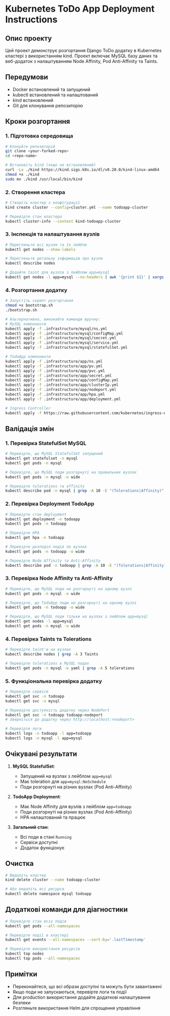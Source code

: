 # Kubernetes ToDo App Deployment Instructions

## Опис проекту

Цей проект демонструє розгортання Django ToDo додатку в Kubernetes кластері з використанням kind. Проект включає MySQL базу даних та веб-додаток з налаштуванням Node Affinity, Pod Anti-Affinity та Taints.

## Передумови

- Docker встановлений та запущений
- kubectl встановлений та налаштований
- kind встановлений
- Git для клонування репозиторію

## Кроки розгортання

### 1. Підготовка середовища

```bash
# Клонуйте репозиторій
git clone <your-forked-repo>
cd <repo-name>

# Встановіть kind (якщо не встановлений)
curl -Lo ./kind https://kind.sigs.k8s.io/dl/v0.20.0/kind-linux-amd64
chmod +x ./kind
sudo mv ./kind /usr/local/bin/kind
```

### 2. Створення кластера

```bash
# Створіть кластер з конфігурації
kind create cluster --config=cluster.yml --name todoapp-cluster

# Перевірте стан кластера
kubectl cluster-info --context kind-todoapp-cluster
```

### 3. Інспекція та налаштування вузлів

```bash
# Перегляньте всі вузли та їх лейбли
kubectl get nodes --show-labels

# Перегляньте детальну інформацію про вузли
kubectl describe nodes

# Додайте taint для вузлів з лейблом app=mysql
kubectl get nodes -l app=mysql --no-headers | awk '{print $1}' | xargs -I {} kubectl taint nodes {} app=mysql:NoSchedule
```

### 4. Розгортання додатку

```bash
# Запустіть скрипт розгортання
chmod +x bootstrap.sh
./bootstrap.sh

# Альтернативно, виконайте команди вручну:
# MySQL компоненти
kubectl apply -f .infrastructure/mysql/ns.yml
kubectl apply -f .infrastructure/mysql/configMap.yml
kubectl apply -f .infrastructure/mysql/secret.yml
kubectl apply -f .infrastructure/mysql/service.yml
kubectl apply -f .infrastructure/mysql/statefulSet.yml

# TodoApp компоненти
kubectl apply -f .infrastructure/app/ns.yml
kubectl apply -f .infrastructure/app/pv.yml
kubectl apply -f .infrastructure/app/pvc.yml
kubectl apply -f .infrastructure/app/secret.yml
kubectl apply -f .infrastructure/app/configMap.yml
kubectl apply -f .infrastructure/app/clusterIp.yml
kubectl apply -f .infrastructure/app/nodeport.yml
kubectl apply -f .infrastructure/app/hpa.yml
kubectl apply -f .infrastructure/app/deployment.yml

# Ingress Controller
kubectl apply -f https://raw.githubusercontent.com/kubernetes/ingress-nginx/main/deploy/static/provider/kind/deploy.yaml
```

## Валідація змін

### 1. Перевірка StatefulSet MySQL

```bash
# Перевірте, що MySQL StatefulSet запущений
kubectl get statefulset -n mysql
kubectl get pods -n mysql

# Перевірте, що MySQL поди розгорнуті на правильних вузлах
kubectl get pods -n mysql -o wide

# Перевірте tolerations та affinity
kubectl describe pod -n mysql | grep -A 10 -E "(Tolerations|Affinity)"
```

### 2. Перевірка Deployment TodoApp

```bash
# Перевірте стан deployment
kubectl get deployment -n todoapp
kubectl get pods -n todoapp

# Перевірте HPA
kubectl get hpa -n todoapp

# Перевірте розподіл подів по вузлах
kubectl get pods -n todoapp -o wide

# Перевірте Node Affinity та Anti-Affinity
kubectl describe pod -n todoapp | grep -A 10 -E "(Tolerations|Affinity)"
```

### 3. Перевірка Node Affinity та Anti-Affinity

```bash
# Перевірте, що MySQL поди не розгорнуті на одному вузлі
kubectl get pods -n mysql -o wide

# Перевірте, що TodoApp поди не розгорнуті на одному вузлі
kubectl get pods -n todoapp -o wide

# Перевірте, що MySQL поди тільки на вузлах з лейблом app=mysql
kubectl get nodes -l app=mysql
kubectl get pods -n mysql -o wide
```

### 4. Перевірка Taints та Tolerations

```bash
# Перевірте taint'и на вузлах
kubectl describe nodes | grep -A 3 Taints

# Перевірте tolerations в MySQL подах
kubectl get pods -n mysql -o yaml | grep -A 5 tolerations
```

### 5. Функціональна перевірка додатку

```bash
# Перевірте сервіси
kubectl get svc -n todoapp
kubectl get svc -n mysql

# Перевірте доступність додатку через NodePort
kubectl get svc -n todoapp todoapp-nodeport
# Зверніться до додатку через http://localhost:<nodeport>

# Перевірте логи
kubectl logs -n todoapp -l app=todoapp
kubectl logs -n mysql -l app=mysql
```

## Очікувані результати

1. **MySQL StatefulSet**:
   - Запущений на вузлах з лейблом `app=mysql`
   - Має toleration для `app=mysql:NoSchedule`
   - Поди розгорнуті на різних вузлах (Pod Anti-Affinity)

2. **TodoApp Deployment**:
   - Має Node Affinity для вузлів з лейблом `app=todoapp`
   - Поди розгорнуті на різних вузлах (Pod Anti-Affinity)
   - HPA налаштований та працює

3. **Загальний стан**:
   - Всі поди в стані `Running`
   - Сервіси доступні
   - Додаток функціонує

## Очистка

```bash
# Видаліть кластер
kind delete cluster --name todoapp-cluster

# Або видаліть всі ресурси
kubectl delete namespace mysql todoapp
```

## Додаткові команди для діагностики

```bash
# Перевірте стан всіх подів
kubectl get pods --all-namespaces

# Перевірте події в кластері
kubectl get events --all-namespaces --sort-by='.lastTimestamp'

# Перевірте використання ресурсів
kubectl top nodes
kubectl top pods --all-namespaces
```

## Примітки

- Переконайтеся, що всі образи доступні та можуть бути завантажені
- Якщо поди не запускаються, перевірте логи та події
- Для production використання додайте додаткові налаштування безпеки
- Розгляньте використання Helm для спрощення управління
